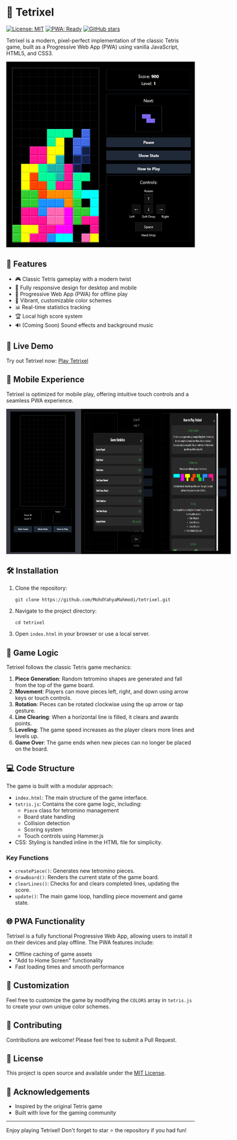 # 🧩 Tetrixel

[![License: MIT](https://img.shields.io/badge/License-MIT-yellow.svg)](https://opensource.org/licenses/MIT)
[![PWA: Ready](https://img.shields.io/badge/PWA-Ready-blue.svg)](https://developer.mozilla.org/en-US/docs/Web/Progressive_web_apps)
[![GitHub stars](https://img.shields.io/github/stars/MohdYahyaMahmodi/tetrixel.svg)](https://github.com/MohdYahyaMahmodi/tetrixel/stargazers)

Tetrixel is a modern, pixel-perfect implementation of the classic Tetris game, built as a Progressive Web App (PWA) using vanilla JavaScript, HTML5, and CSS3.

![Desktop Gameplay](desktop-gameplay.png)

## 🌟 Features

- 🎮 Classic Tetris gameplay with a modern twist
- 📱 Fully responsive design for desktop and mobile
- 🚀 Progressive Web App (PWA) for offline play
- 🌈 Vibrant, customizable color schemes
- 📊 Real-time statistics tracking
- 🏆 Local high score system
- 🔊 (Coming Soon) Sound effects and background music

## 🚀 Live Demo

Try out Tetrixel now: [Play Tetrixel](https://mohdyahyamahmodi.github.io/tetrixel/)

## 📱 Mobile Experience

Tetrixel is optimized for mobile play, offering intuitive touch controls and a seamless PWA experience.

<div style="display: flex; justify-content: space-around;">
  <img src="mobile.png" alt="Mobile Gameplay" width="200"/>
  <img src="stats.png" alt="Statistics Screen" width="200"/>
  <img src="how-to-play.png" alt="How to Play Screen" width="200"/>
</div>

## 🛠️ Installation

1. Clone the repository:
   ```
   git clone https://github.com/MohdYahyaMahmodi/tetrixel.git
   ```
2. Navigate to the project directory:
   ```
   cd tetrixel
   ```
3. Open `index.html` in your browser or use a local server.

## 🧠 Game Logic

Tetrixel follows the classic Tetris game mechanics:

1. **Piece Generation**: Random tetromino shapes are generated and fall from the top of the game board.
2. **Movement**: Players can move pieces left, right, and down using arrow keys or touch controls.
3. **Rotation**: Pieces can be rotated clockwise using the up arrow or tap gesture.
4. **Line Clearing**: When a horizontal line is filled, it clears and awards points.
5. **Leveling**: The game speed increases as the player clears more lines and levels up.
6. **Game Over**: The game ends when new pieces can no longer be placed on the board.

## 💻 Code Structure

The game is built with a modular approach:

- `index.html`: The main structure of the game interface.
- `tetris.js`: Contains the core game logic, including:
  - `Piece` class for tetromino management
  - Board state handling
  - Collision detection
  - Scoring system
  - Touch controls using Hammer.js
- CSS: Styling is handled inline in the HTML file for simplicity.

### Key Functions

- `createPiece()`: Generates new tetromino pieces.
- `drawBoard()`: Renders the current state of the game board.
- `clearLines()`: Checks for and clears completed lines, updating the score.
- `update()`: The main game loop, handling piece movement and game state.

## 🌐 PWA Functionality

Tetrixel is a fully functional Progressive Web App, allowing users to install it on their devices and play offline. The PWA features include:

- Offline caching of game assets
- "Add to Home Screen" functionality
- Fast loading times and smooth performance

## 🎨 Customization

Feel free to customize the game by modifying the `COLORS` array in `tetris.js` to create your own unique color schemes.

## 🤝 Contributing

Contributions are welcome! Please feel free to submit a Pull Request.

## 📄 License

This project is open source and available under the [MIT License](LICENSE).

## 🙏 Acknowledgements

- Inspired by the original Tetris game
- Built with love for the gaming community

---

Enjoy playing Tetrixel! Don't forget to star ⭐ the repository if you had fun!

